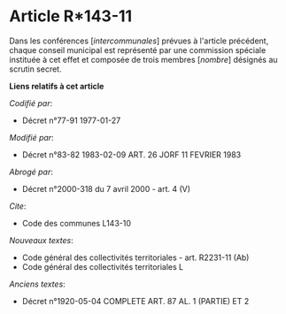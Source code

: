 # Article R*143-11

Dans les conférences [*intercommunales*] prévues à l'article précédent, chaque conseil municipal est représenté par une
commission spéciale instituée à cet effet et composée de trois membres [*nombre*] désignés au scrutin secret.

**Liens relatifs à cet article**

_Codifié par_:

  - Décret n°77-91 1977-01-27

_Modifié par_:

  - Décret n°83-82 1983-02-09 ART. 26 JORF 11 FEVRIER 1983

_Abrogé par_:

  - Décret n°2000-318 du 7 avril 2000 - art. 4 (V)

_Cite_:

  - Code des communes L143-10

_Nouveaux textes_:

  - Code général des collectivités territoriales - art. R2231-11 (Ab)
  - Code général des collectivités territoriales L

_Anciens textes_:

  - Décret n°1920-05-04 COMPLETE ART. 87 AL. 1 (PARTIE) ET 2
